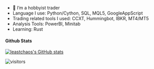 - 🌱 I’m a hobbyist trader
- Language I use: Python/Cython, SQL, MQL5, GoogleAppScript
- Trading related tools I used: CCXT, Hummingbot, IBKR, MT4/MT5
- Analysis Tools: PowerBI, Minitab
- Learning: Rust

#### Github Stats

[![leastchaos's GitHub stats](https://github-readme-stats.vercel.app/api?username=leastchaos&count_private=true&show_icons=true&theme=dark)](https://github.com/anuraghazra/github-readme-stats)

![visitors](https://visitor-badge.glitch.me/badge?page_id=leastchaos&left_color=green&right_color=red)
<!---
leastchaos/leastchaos is a ✨ special ✨ repository because its `README.md` (this file) appears on your GitHub profile.
You can click the Preview link to take a look at your changes.
--->

